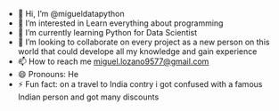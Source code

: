 - 👋 Hi, I’m @migueldatapython
- 👀 I’m interested in Learn everything about programming
- 🌱 I’m currently learning Python for Data Scientist
- 💞️ I’m looking to collaborate on every project as a new person on this world that could develope all my knowledge and gain experience
- 📫 How to reach me miguel.lozano9577@gmail.com  
- 😄 Pronouns: He
- ⚡ Fun fact: on a travel to India contry i got confused with a famous Indian person and got many discounts

<!---
migueldatapython/migueldatapython is a ✨ special ✨ repository because its `README.md` (this file) appears on your GitHub profile.
You can click the Preview link to take a look at your changes.
--->
